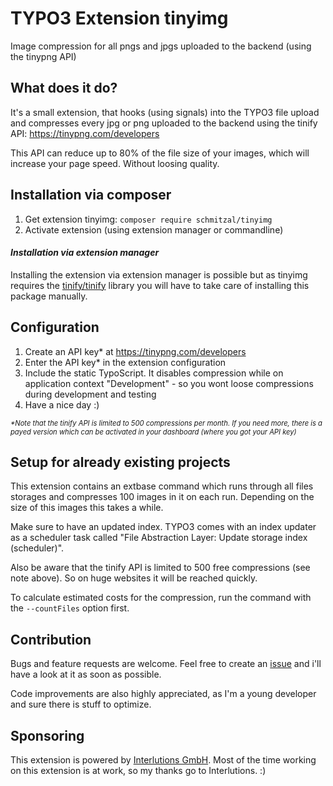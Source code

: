 # TYPO3 Extension tinyimg
Image compression for all pngs and jpgs uploaded to the backend (using the tinypng API)

## What does it do?
It's a small extension, that hooks (using signals) into the TYPO3 file upload and compresses every jpg or png uploaded to the backend using the tinify API: https://tinypng.com/developers

This API can reduce up to 80% of the file size of your images, which will increase your page speed. Without loosing quality.

## Installation via composer
1. Get extension tinyimg: `composer require schmitzal/tinyimg`
2. Activate extension (using extension manager or commandline)

#### _Installation via extension manager_
Installing the extension via extension manager is possible but as tinyimg requires the [tinify/tinify](https://packagist.org/packages/tinify/tinify) library you will have to take care of installing this package manually.

## Configuration
1. Create an API key* at https://tinypng.com/developers
2. Enter the API key* in the extension configuration
3. Include the static TypoScript. It disables compression while on application context "Development" - so you wont loose compressions during development and testing
4. Have a nice day :)

<span style="font-size: 80%">_*Note that the tinify API is limited to 500 compressions per month.
If you need more, there is a payed version which can be activated in your dashboard (where you got your API key)_</span>

## Setup for already existing projects
This extension contains an extbase command which runs through all files storages and compresses 100 images in it on each run. Depending on the size of this images this takes a while.

Make sure to have an updated index. TYPO3 comes with an index updater as a scheduler task called "File Abstraction Layer: Update storage index (scheduler)".

Also be aware that the tinify API is limited to 500 free compressions (see note above). So on huge websites it will be reached quickly.

To calculate estimated costs for the compression, run the command with the `--countFiles` option first.

## Contribution
Bugs and feature requests are welcome. Feel free to create an [issue](https://github.com/schmitzal/tinyimg/issues) and i'll have a look at it as soon as possible.

Code improvements are also highly appreciated, as I'm a young developer and sure there is stuff to optimize.

## Sponsoring
This extension is powered by [Interlutions GmbH](https://www.interlutions.de/).
Most of the time working on this extension is at work, so my thanks go to Interlutions. :)
